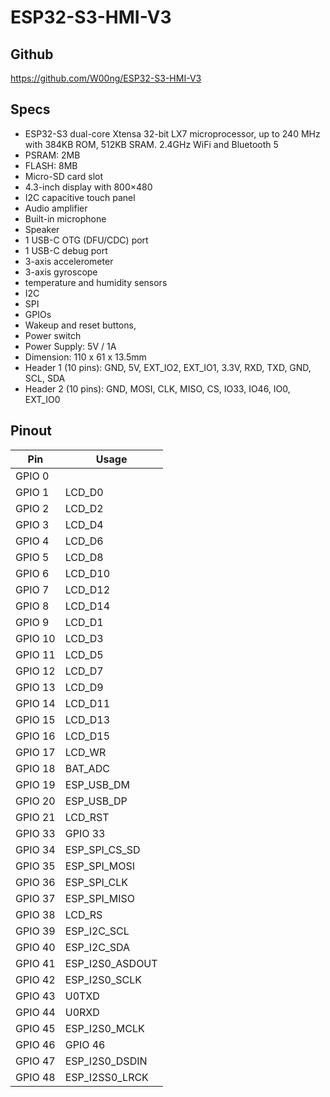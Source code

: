 # ESP32-S3-HMI-V3
## Github   
https://github.com/W00ng/ESP32-S3-HMI-V3

## Specs
* ESP32-S3 dual-core Xtensa 32-bit LX7 microprocessor, up to 240 MHz with 384KB ROM, 512KB SRAM. 2.4GHz WiFi and Bluetooth 5
* PSRAM: 2MB     
* FLASH: 8MB
* Micro-SD card slot
* 4.3-inch display with 800×480    
* I2C capacitive touch panel
* Audio amplifier   
* Built-in microphone   
* Speaker
* 1 USB-C OTG (DFU/CDC) port
* 1 USB-C debug port
* 3-axis accelerometer   
* 3-axis gyroscope   
* temperature and humidity sensors
* I2C 
* SPI   
* GPIOs
* Wakeup and reset buttons, 
* Power switch
* Power Supply: 5V / 1A
* Dimension: 110 x 61 x 13.5mm   
* Header 1 (10 pins): GND, 5V, EXT_IO2, EXT_IO1, 3.3V, RXD, TXD, GND, SCL, SDA
* Header 2 (10 pins): GND, MOSI, CLK, MISO, CS, IO33, IO46, IO0, EXT_IO0

## Pinout 
Pin | Usage 
----|-----
GPIO 0 |   
GPIO 1 | LCD_D0 
GPIO 2 | LCD_D2  
GPIO 3 | LCD_D4
GPIO 4 | LCD_D6 
GPIO 5 | LCD_D8
GPIO 6 | LCD_D10
GPIO 7 | LCD_D12 
GPIO 8 | LCD_D14 
GPIO 9 | LCD_D1
GPIO 10 | LCD_D3
GPIO 11 | LCD_D5
GPIO 12 | LCD_D7
GPIO 13 | LCD_D9
GPIO 14 | LCD_D11
GPIO 15 | LCD_D13
GPIO 16 | LCD_D15
GPIO 17 | LCD_WR
GPIO 18 | BAT_ADC
GPIO 19 | ESP_USB_DM
GPIO 20 | ESP_USB_DP
GPIO 21 | LCD_RST
GPIO 33 | GPIO 33
GPIO 34 | ESP_SPI_CS_SD
GPIO 35 | ESP_SPI_MOSI
GPIO 36 | ESP_SPI_CLK
GPIO 37 | ESP_SPI_MISO
GPIO 38 | LCD_RS 
GPIO 39 | ESP_I2C_SCL
GPIO 40 | ESP_I2C_SDA
GPIO 41 | ESP_I2S0_ASDOUT
GPIO 42 | ESP_I2S0_SCLK
GPIO 43 | U0TXD
GPIO 44 | U0RXD
GPIO 45 | ESP_I2S0_MCLK
GPIO 46 | GPIO 46
GPIO 47 | ESP_I2S0_DSDIN
GPIO 48 | ESP_I2SS0_LRCK



























